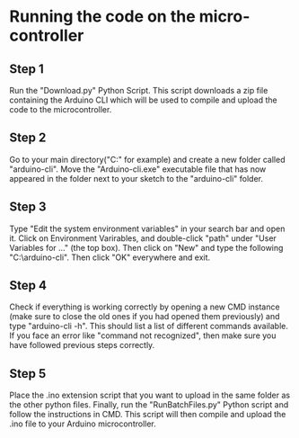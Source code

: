 # Running the code on the micro-controller

## **Step 1**

Run the "Download.py" Python Script. This script downloads a zip file containing the Arduino CLI which will be used to compile and upload the code to the microcontroller.

## **Step 2**

Go to your main directory("C:\" for example) and create a new folder called "arduino-cli". Move the "Arduino-cli.exe" executable file that has now appeared in the folder next to your sketch to the "arduino-cli" folder.

## Step 3

Type "Edit the system environment variables" in your search bar and open it. Click on Environment Varirables, and double-click "path" under "User Variables for  ..." (the top box). Then click on "New" and type the following "C:\arduino-cli". Then click "OK" everywhere and exit.

## Step 4

Check if everything is working correctly by opening a new CMD instance (make sure to close the old ones if you had opened them previously) and type "arduino-cli -h". This should list a list of different commands available. If you face an error like "command not recognized", then make sure you have followed previous steps correctly.

## Step 5

Place the .ino extension script that you want to upload in the same folder as the other python files. Finally, run the "RunBatchFiles.py" Python script and follow the instructions in CMD. This script will then compile and upload the .ino file to your Arduino microcontroller.
